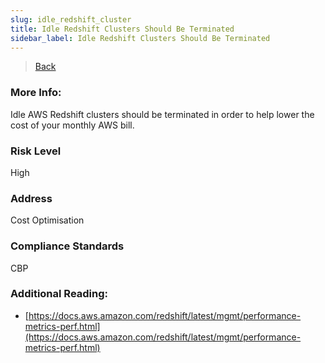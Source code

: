 ```yaml
---
slug: idle_redshift_cluster
title: Idle Redshift Clusters Should Be Terminated
sidebar_label: Idle Redshift Clusters Should Be Terminated
---
```

> [Back](../../redshiftmonitoring)

### More Info:
Idle AWS Redshift clusters should be terminated in order to help lower the cost of your monthly AWS bill.

### Risk Level
High

### Address
Cost Optimisation

### Compliance Standards
CBP

### Additional Reading:
- [https://docs.aws.amazon.com/redshift/latest/mgmt/performance-metrics-perf.html](https://docs.aws.amazon.com/redshift/latest/mgmt/performance-metrics-perf.html) 
